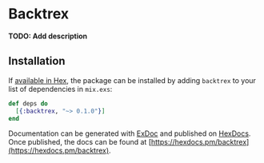 # Backtrex

**TODO: Add description**

## Installation

If [available in Hex](https://hex.pm/docs/publish), the package can be installed
by adding `backtrex` to your list of dependencies in `mix.exs`:

```elixir
def deps do
  [{:backtrex, "~> 0.1.0"}]
end
```

Documentation can be generated with [ExDoc](https://github.com/elixir-lang/ex_doc)
and published on [HexDocs](https://hexdocs.pm). Once published, the docs can
be found at [https://hexdocs.pm/backtrex](https://hexdocs.pm/backtrex).

